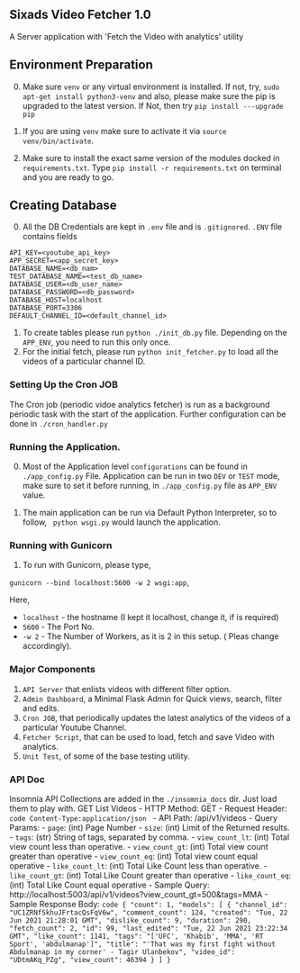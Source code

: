 ## Sixads Video Fetcher 1.0
A Server application  with 'Fetch the Video with analytics' utility

## Environment Preparation

0. Make sure `venv` or any virtual environment is installed. If not, try,
`sudo apt-get install python3-venv` and also, please make sure the pip is upgraded to
the latest version.
If Not, then try `pip install ---upgrade pip`

1. If you are using `venv` make sure to activate it via `source venv/bin/activate`.
2. Make sure to install the exact same version of the modules docked in `requirements.txt`. Type
 `pip install -r requirements.txt` on terminal and you are ready to go.


## Creating Database
0. All the DB Credentials are kept in `.env` file and is `.gitignored`. `.ENV` file contains fields
```code
API_KEY=<youtube_api_key>
APP_SECRET=<app_secret_key>
DATABASE_NAME=<db_nam>
TEST_DATABASE_NAME=<test_db_name>
DATABASE_USER=<db_user_name>
DATABASE_PASSWORD=<db_password>
DATABASE_HOST=localhost
DATABASE_PORT=3306
DEFAULT_CHANNEL_ID=<default_channel_id>
```

1. To create tables please run `python ./init_db.py` file. Depending on the `APP_ENV`, you need to run this only once.
2. For the initial fetch, please run `python init_fetcher.py` to load all the videos of a particular channel ID.

### Setting Up the Cron JOB
 The Cron job (periodic vidoe analytics fetcher) is run as a background periodic task with the start of the
 application. Further configuration can be done in `./cron_handler.py`



### Running the Application.

0. Most of the Application level `configurations` can be found in `./app_config.py` File. Application can be run
in two `DEV` or `TEST` mode, make sure to set it before running, in `./app_config.py` file as `APP_ENV` value.

3. The main application can be run via Default Python Interpreter, so to follow,
 ` python wsgi.py` would launch the application.

### Running with Gunicorn
1. To run with Gunicorn, please type,

`gunicorn --bind localhost:5600 -w 2 wsgi:app`,

Here,
- `localhost` - the hostname (I kept it localhost, change it, if is required)
- `5600` - The Port No.
- `-w 2` - The Number of Workers, as it is 2 in this setup. ( Pleas change accordingly).

### Major Components
1. `API Server` that enlists videos with different filter option.
2. `Admin Dashboard`, a Minimal Flask Admin for Quick views, search, filter and edits.
3. `Cron JOB`, that periodically updates the latest analytics of the videos of a particular Youtube Channel.
4. `Fetcher Script`, that can be used to load, fetch and save Video with analytics.
5. `Unit Test`, of some of the base testing utility.


### API Doc
Insomnia API Collections are added in the `./insomnia_docs` dir. Just load them to play with.
GET List Videos
    - HTTP Method: GET
    - Request Header:
    ```code
    Content-Type:application/json
    ```
    - API Path: /api/v1/videos
    - Query Params:
        - `page`: (int) Page Number
        - `size`: (int) Limit of the Returned results.
        - `tags`: (str) String of tags, separated by comma.
        - `view_count_lt`: (int) Total view count less than operative.
        - `view_count_gt`: (int) Total view count greater than operative
        - `view_count_eq`: (int) Total view count equal operative
        - `like_count_lt`: (int) Total Like Count less than operative.
        - `like_count_gt`: (int) Total Like Count greater than operative
        - `like_count_eq`: (int) Total Like Count equal operative
    - Sample Query: http://localhost:5003/api/v1/videos?view_count_gt=500&tags=MMA
    - Sample Response Body:
    ```code
    {
  "count": 1,
  "models": [
    {
      "channel_id": "UC1ZRNf5khuJFrtacQsFqV6w",
      "comment_count": 124,
      "created": "Tue, 22 Jun 2021 21:28:01 GMT",
      "dislike_count": 9,
      "duration": 290,
      "fetch_count": 2,
      "id": 99,
      "last_edited": "Tue, 22 Jun 2021 23:22:34 GMT",
      "like_count": 1141,
      "tags": "['UFC', 'Khabib', 'MMA', 'RT Sport', 'abdulmanap']",
      "title": "'That was my first fight without Abdulmanap in my corner' - Tagir Ulanbekov",
      "video_id": "UDtmAKq_PZg",
      "view_count": 46394
    }
  ]
}
    ```